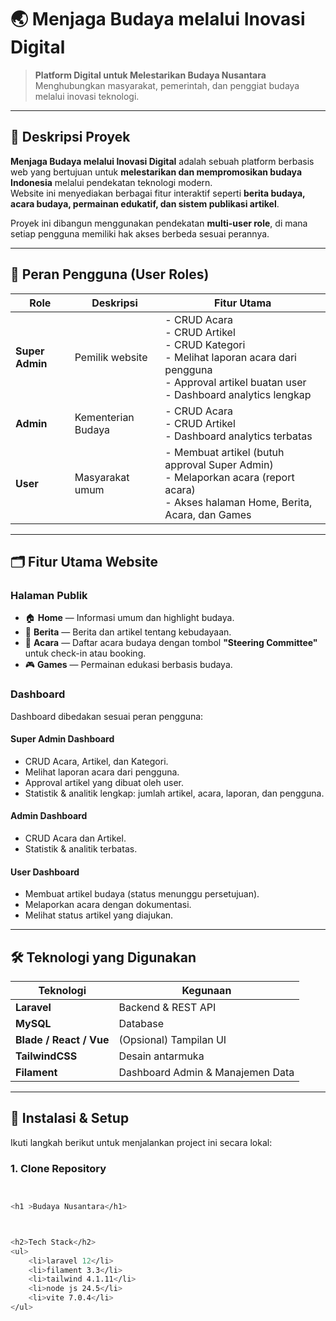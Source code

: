 # 🌏 Menjaga Budaya melalui Inovasi Digital  
> **Platform Digital untuk Melestarikan Budaya Nusantara**  
> Menghubungkan masyarakat, pemerintah, dan penggiat budaya melalui inovasi teknologi.

---

## 📌 Deskripsi Proyek
**Menjaga Budaya melalui Inovasi Digital** adalah sebuah platform berbasis web yang bertujuan untuk **melestarikan dan mempromosikan budaya Indonesia** melalui pendekatan teknologi modern.  
Website ini menyediakan berbagai fitur interaktif seperti **berita budaya, acara budaya, permainan edukatif, dan sistem publikasi artikel**.

Proyek ini dibangun menggunakan pendekatan **multi-user role**, di mana setiap pengguna memiliki hak akses berbeda sesuai perannya.

---

## 👥 Peran Pengguna (User Roles)

| Role        | Deskripsi | Fitur Utama |
|------------|-----------|-------------|
| **Super Admin** | Pemilik website | - CRUD Acara <br> - CRUD Artikel <br> - CRUD Kategori <br> - Melihat laporan acara dari pengguna <br> - Approval artikel buatan user <br> - Dashboard analytics lengkap |
| **Admin** | Kementerian Budaya | - CRUD Acara <br> - CRUD Artikel <br> - Dashboard analytics terbatas |
| **User** | Masyarakat umum | - Membuat artikel (butuh approval Super Admin) <br> - Melaporkan acara (report acara) <br> - Akses halaman Home, Berita, Acara, dan Games |

---

## 🗂️ Fitur Utama Website

### **Halaman Publik**
- 🏠 **Home** — Informasi umum dan highlight budaya.
- 📰 **Berita** — Berita dan artikel tentang kebudayaan.
- 🎉 **Acara** — Daftar acara budaya dengan tombol **"Steering Committee"** untuk check-in atau booking.
- 🎮 **Games** — Permainan edukasi berbasis budaya.

### **Dashboard**
Dashboard dibedakan sesuai peran pengguna:

#### **Super Admin Dashboard**
- CRUD Acara, Artikel, dan Kategori.
- Melihat laporan acara dari pengguna.
- Approval artikel yang dibuat oleh user.
- Statistik & analitik lengkap: jumlah artikel, acara, laporan, dan pengguna.

#### **Admin Dashboard**
- CRUD Acara dan Artikel.
- Statistik & analitik terbatas.

#### **User Dashboard**
- Membuat artikel budaya (status menunggu persetujuan).
- Melaporkan acara dengan dokumentasi.
- Melihat status artikel yang diajukan.

---

## 🛠️ Teknologi yang Digunakan

| **Teknologi**    | **Kegunaan**                 |
|------------------|-------------------------------|
| **Laravel**      | Backend & REST API            |
| **MySQL**        | Database                      |
| **Blade / React / Vue** | (Opsional) Tampilan UI             |
| **TailwindCSS**  | Desain antarmuka              |
| **Filament**     | Dashboard Admin & Manajemen Data |

---

## 🚀 Instalasi & Setup

Ikuti langkah berikut untuk menjalankan project ini secara lokal:

### **1. Clone Repository**
```bash


<h1 >Budaya Nusantara</h1>



<h2>Tech Stack</h2>
<ul>
    <li>laravel 12</li>
    <li>filament 3.3</li>
    <li>tailwind 4.1.11</li>
    <li>node js 24.5</li>
    <li>vite 7.0.4</li>
</ul>
